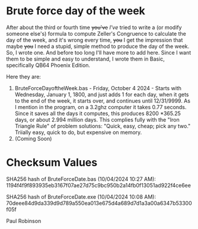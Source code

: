 # Brute force day of the week

After about the third or fourth time <s>you've</s> <i>I've</i> tried to write a (or modify someone else's) formula to compute Zeller's Congruence to 
calculate the day of the week, and it's wrong every time, <s>you</s> I get the impression that maybe <s>you</s> I need a stupid, simple method to produce the day of the week. So, 
I wrote one. And before too long I'll have more to add here. Since I want them to be simple and easy to understand, I wrote them in Basic, specifically QB64 Phoenix Edition.

Here they are:
1. BruteForceDayoftheWeek.bas - Friday, October 4 2024 - Starts with Wednesday, January 1, 1800, and just adds 1 for each day, when it gets to the end of the week, it starts over, and continues until 12/31/9999. As I mention in the program, on a 3.2ghz computer it takes 0.77 seconds. Since it saves all the days it computes, this produces 8200 *365.25 days, or about 2.994 million days. This complies fully with the "Iron Triangle Rule" of problem solutions: "Quick, easy, cheap; pick any two." Triially easy, quick to do, but expensive on memory.
2. (Coming Soon)

# Checksum Values
SHA256 hash of BruteForceDate.bas (10/04/2024  10:27 AM):
1194f4f9f893935eb3167f07ae27d75c9bc950b2a14fb0f13051ad922f4ce6ee

SHA256 hash of BruteForceDate.exe (10/04/2024  10:08 AM):
70deee84d9da339d9d789a550ea013e675d4a689d7d1a3a00a6347b53300f05f


Paul Robinson
